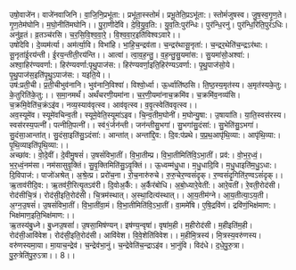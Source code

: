 

  
उषो॒वाजे॑न। वाजे॑नवाजिनि। वा॒जि॒नि॒प्रभू॑ता:। प्रभू॑ता॒स्स्तोमं॑। प्रभू॒तेति॒प्रऽभू॑ता:। स्तोमं॑जुषस्व। जु॒ष॒स्व॒गृ॒ण॒ते। गृ॒ण॒तेम॑घोनि। म॒घो॒नीति॑मघोनि।। पु॒रा॒णीदे॑वि। दे॒वि॒यु॒व॒ति:। यु॒व॒ति:पुर॑न्धिः। पुर॑न्धि॒रनु॑। पुर॑न्धि॒रिति॒पुरं॑ऽधिः। अनु॑व्र॒तं। व्र॒तञ्च॑रसि। च॒र॒सि॒वि॒श्व॒वा॒रे॒। वि॒श्व॒वा॒र॒इति॑विश्वऽवारे।।  
उषो॑देवि। दे॒व्यम॑र्त्या। अम॑र्त्या॒वि। विभा॑हि। भा॒हि॒च॒न्द्रव॑ता। च॒न्द्रर॑थासू॒नृता॑:। च॒न्द्रर॒थेति॑च॒न्द्रऽर॑था:। सू॒नृता॑ई॒रय॑न्ती। ई॒रय॒न्तीती॒रय॑न्ति।। आत्वा॑। त्वा॒व॒ह॒न्तु॒। व॒ह॒न्तु॒सु॒यमा॑स:। सु॒यमा॑सो॒अश्वा॑:। अश्वा॒हिर॑ण्यवर्णा:। हिर॑ण्यवर्णा:पृथु॒पाज॑स:। हिर॑ण्यवर्णा॒इति॒हिर॑ण्यऽवर्णा:। पृ॒थु॒पाज॑सो॒ये। पृ॒थु॒पाज॑स॒इति॑पृ॒थु॒ऽपाज॑स:। यइति॒ये।।  
उष॑:प्रती॒ची। प्र॒ती॒चीभुव॑नानि। भुव॑नानि॒विश्वा॑। विश्वो॒र्ध्वा। ऊ॒र्ध्वाति॑ष्ठसि। ति॒ष्ठ॒स्य॒मृत॑स्य। अ॒मृत॑स्यके॒तु:। के॒तुरिति॑के॒तु:।। स॒मा॒नमर्थं॑। अर्थं॑चरणी॒यमा॑ना। च॒र॒णी॒यमा॑नाच॒क्रमि॑व। च॒क्रमि॑व॒नव्य॑सि। च॒क्रमि॒वेति॑च॒क्रंऽइ॑व। नव्य॒स्याव॑वृत्स्व। आव॑वृत्स्व। व॒वृ॒त्स्वेति॑ववृत्स्व।।  
अव॒स्यूमे॑व। स्यूमे॑वचिन्व॒ती। स्यूमे॒वेति॒स्यूमा॑ऽइव। चि॒न्व॒तीम॒घोनी॑। म॒घोन्यु॒षा:। उ॒षाया॑ति। या॒ति॒स्वस॑रस्य। स्वस॑रस्य॒पत्नी॑। पत्नीति॒पत्नी॑।। स्व॑१॒॑र्जन॑न्ती। जन॑न्तीसु॒भगा॑। सु॒भगा॑सु॒दंसा॑:। सु॒भेति॑सु॒ऽभगा॑। सु॒दंसा॒आन्ता॑त्। सु॒दंसा॒इति॑सु॒ऽदंसा॑:। आन्ता॑त्। अन्ता॑द्दि॒व:। दि॒व:प॑प्रथे। प॒प्र॒थ॒आपृ॑थि॒व्या:। आपृ॑थि॒व्या:। पृ॒थि॒व्याइति॑पृ॒थि॒व्या:।।  
अच्छा॑व:। वो॒दे॒वीं। दे॒वीमु॒षसं॑। उ॒षसं॑विभा॒तीं। वि॒भा॒तीम्प्र। वि॒भा॒तीमिति॑वि॒ऽभा॒तीं। प्रव॑:। वो॒भ॒र॒ध्वं॒। भ॒र॒ध्वं॒नम॑सा। नम॑सासुवृ॒क्तिं। सु॒वृ॒क्तिमिति॑सु॒ऽवृ॒क्तिं।। ऊ॒ध्वम्म॑धु॒धा। म॒धु॒धादि॒वि। म॒धु॒धाइति॑म॒धु॒ऽधा:। दि॒विपाज॑:। पाजो॑अश्रेत्। अ॒श्रे॒त्प्र। प्ररो॑च॒ना। रो॒च॒नारु॑रुचे। रु॒रु॒चेर॒ण्वसं॑दृक्। र॒ण्वसं॑दृ॒गिति॑र॒ण्वऽसं॑दृक्।।  
ऋ॒ताव॑रीदि॒व:। ऋ॒तव॑री॒रित्यृ॒तऽव॑री। दि॒वोअ॒र्कै:। अ॒र्कैर॑बोधि। अ॒बो॒ध्यारे॒वेती॑:। आरे॒वती॑। रे॒वती॒रोद॑सी। रोद॑सीचि॒त्रं। रोद॑सी॒इति॒रोद॑सी। चि॒त्रम॑स्थात्। अ॒स्था॒दित्य॑स्थात्।। आ॒य॒तीम॑ग्ने। आ॒य॒तीत्या॒ऽय॒ती। अ॒ग्न॒उ॒षसं॑। उ॒षसं॑विभा॒तीं। वि॒भा॒तींवा॒मं। वि॒भा॒तीमिति॑वि॒ऽभा॒तीं। वा॒ममे॑षि। ए॒षि॒द्रवि॑णं। द्रवि॑णं॒भिक्ष॑माण:। भिक्ष॑माण॒इति॒भिक्ष॑माण:।।  
ऋ॒तस्य॑बु॒ध्ने। बु॒ध्नउ॒षसां॑। उ॒षसा॒मिष॑ण्यन्। इष॑ण्य॒न्वृषा॑। वृषा॑म॒ही। म॒हीरोद॑सी। म॒हीइति॑म॒ही। रोद॑सी॒आवि॑वेश। रोद॑सी॒इति॒रोद॑सी। आवि॑वेश। वि॒वे॒शेति॑विवेश।। म॒हीमि॒त्रस्य॑। मि॒त्रस्य॒वरु॑णस्य। वरु॑णस्यमा॒या। मा॒याच॒न्द्रेव॑। च॒न्द्रेव॑भा॒नुं। च॒न्द्रेवेति॑च॒न्द्राऽइ॑व। भा॒नुंवि। विद॑धे। द॒धे॒पु॒रु॒त्रा। पु॒रु॒त्रेति॑पु॒रु॒ऽत्रा।। 8।।  
